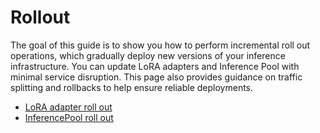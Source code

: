 # Rollout

The goal of this guide is to show you how to perform incremental roll out operations,
which gradually deploy new versions of your inference infrastructure.
You can update LoRA adapters and Inference Pool with minimal service disruption.
This page also provides guidance on traffic splitting and rollbacks to help ensure reliable deployments.
*   [LoRA adapter roll out](adapter-rollout.md)
*   [InferencePool roll out](inferencepool-rollout.md)
